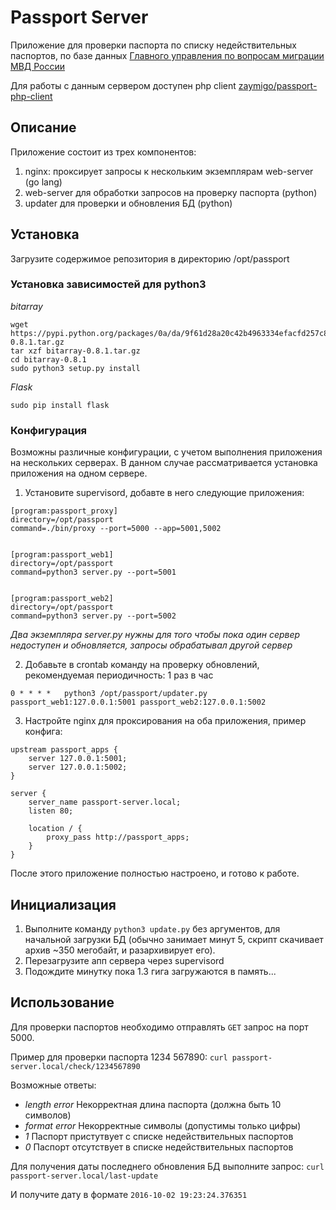 # Passport Server

Приложение для проверки паспорта по списку недействительных паспортов, по базе данных [Главного управления по вопросам миграции МВД России](http://services.fms.gov.ru/info-service.htm?sid=2000)

Для работы с данным сервером доступен php client [zaymigo/passport-php-client](http://github.com/zaymigo/passport-client)

## Описание

Приложение состоит из трех компонентов:

1) nginx: проксирует запросы к нескольким экземплярам web-server (go lang)
2) web-server для обработки запросов на проверку паспорта (python)
3) updater для проверки и обновления БД (python)

## Установка

Загрузите содержимое репозитория в директорию /opt/passport

### Установка зависимостей для python3

*bitarray*

```shell
wget https://pypi.python.org/packages/0a/da/9f61d28a20c42b4963334efacfd257c85150ede96d0cd2509b37da69da47/bitarray-0.8.1.tar.gz
tar xzf bitarray-0.8.1.tar.gz
cd bitarray-0.8.1
sudo python3 setup.py install
```

*Flask*

```shell
sudo pip install flask
```

### Конфигурация

Возможны различные конфигурации, с учетом выполнения приложения на нескольких серверах. В данном случае рассматривается установка приложения на одном сервере.

1) Установите supervisord, добавте в него следующие приложения:

```lang=ini
[program:passport_proxy]
directory=/opt/passport
command=./bin/proxy --port=5000 --app=5001,5002


[program:passport_web1]
directory=/opt/passport
command=python3 server.py --port=5001


[program:passport_web2]
directory=/opt/passport
command=python3 server.py --port=5002
```

_Два экземпляра server.py нужны для того чтобы пока один сервер недоступен и обновляется, запросы обрабатывал другой сервер_

2) Добавьте в crontab команду на проверку обновлений, рекомендуемая периодичность: 1 раз в час

```crontab
0 * * * *   python3 /opt/passport/updater.py passport_web1:127.0.0.1:5001 passport_web2:127.0.0.1:5002
```

3) Настройте nginx для проксирования на оба приложения, пример конфига:

```nginx
upstream passport_apps {
    server 127.0.0.1:5001;
    server 127.0.0.1:5002;
}

server {
    server_name passport-server.local;
    listen 80;

    location / {
        proxy_pass http://passport_apps;
    }
}
```

После этого приложение полностью настроено, и готово к работе.

## Инициализация

1) Выполните команду `python3 update.py` без аргументов, для начальной загрузки БД (обычно занимает минут 5, скрипт скачивает архив ~350 мегобайт, и разархивирует его).
2) Перезагрузите апп сервера через supervisord
3) Подождите минутку пока 1.3 гига загружаются в память...

## Использование

Для проверки паспортов необходимо отправлять `GET` запрос на порт 5000.

Пример для проверки паспорта 1234 567890:
`curl passport-server.local/check/1234567890`

Возможные ответы:
* *length error* Некорректная длина паспорта (должна быть 10 символов)
* *format error* Некорректные символы (допустимы только цифры)
* *1* Паспорт пристутвует с списке недействительных паспортов
* *0* Паспорт отсутствует в списке недействительных паспортов

Для получения даты последнего обновления БД выполните запрос:
`curl passport-server.local/last-update`

И получите дату в формате `2016-10-02 19:23:24.376351`